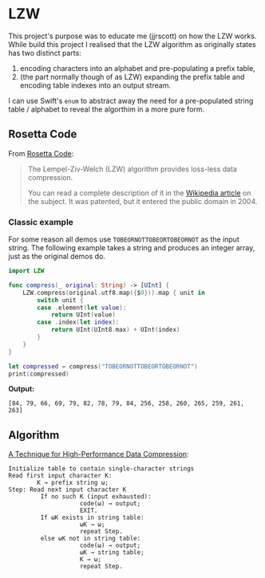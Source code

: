 # LZW

This project's purpose was to educate me (jjrscott) on how the LZW works. While build this project I realised that the LZW algorithm as originally states has two distinct parts:

1. encoding characters into an alphabet and pre-populating a prefix table,
2. (the part normally though of as LZW) expanding the prefix table and encoding table indexes into an output stream.

I can use Swift's `enum` to abstract away the need for a pre-populated string table / alphabet to reveal the algorthim in a more pure form.

## Rosetta Code

From [Rosetta Code](https://rosettacode.org/wiki/LZW_compression):

> The Lempel-Ziv-Welch (LZW) algorithm provides loss-less data compression.
>
> You can read a complete description of it in the [Wikipedia article](https://en.wikipedia.org/wiki/Lempel-Ziv-Welch) on the subject. It was patented, but it entered the public domain in 2004.

### Classic example

For some reason all demos use `TOBEORNOTTOBEORTOBEORNOT` as the input string. The following example takes a string and produces an integer array, just as the original demos do.

```swift
import LZW

func compress(_ original: String) -> [UInt] {
    LZW.compress(original.utf8.map({$0})).map { unit in
        switch unit {
        case .element(let value):
            return UInt(value)
        case .index(let index):
            return UInt(UInt8.max) + UInt(index)
        }
    }
}

let compressed = compress("TOBEORNOTTOBEORTOBEORNOT")
print(compressed)
```

**Output:**

```
[84, 79, 66, 69, 79, 82, 78, 79, 84, 256, 258, 260, 265, 259, 261, 263]
```

## Algorithm

[A Technique for High-Performance Data Compression](https://www.csd.uoc.gr/~hy474/bibliography/DataCompression-Welch.pdf):

```
Initialize table to contain single-character strings
Read first input character K:
        K → prefix string ω;
Step: Read next input character K
         If no such K (input exhausted):
                    code(ω) → output;
                    EXIT.
         If ωK exists in string table:
                    ωK → ω;
                    repeat Step.
         else ωK not in string table:
                    code(ω) → output;
                    ωK → string table;
                    K → ω;
                    repeat Step.
```
